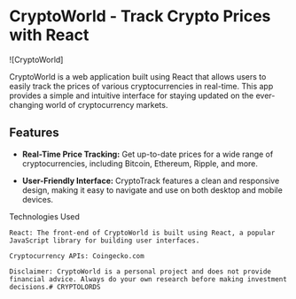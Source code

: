 # CryptoWorld - Track Crypto Prices with React

![CryptoWorld]

CryptoWorld is a web application built using React that allows users to easily track the prices of various cryptocurrencies in real-time. This app provides a simple and intuitive interface for staying updated on the ever-changing world of cryptocurrency markets.

## Features

- **Real-Time Price Tracking:** Get up-to-date prices for a wide range of cryptocurrencies, including Bitcoin, Ethereum, Ripple, and more.

- **User-Friendly Interface:** CryptoTrack features a clean and responsive design, making it easy to navigate and use on both desktop and mobile devices.

Technologies Used

    React: The front-end of CryptoWorld is built using React, a popular JavaScript library for building user interfaces.

    Cryptocurrency APIs: Coingecko.com

    Disclaimer: CryptoWorld is a personal project and does not provide financial advice. Always do your own research before making investment decisions.#   C R Y P T O L O R D S  
 